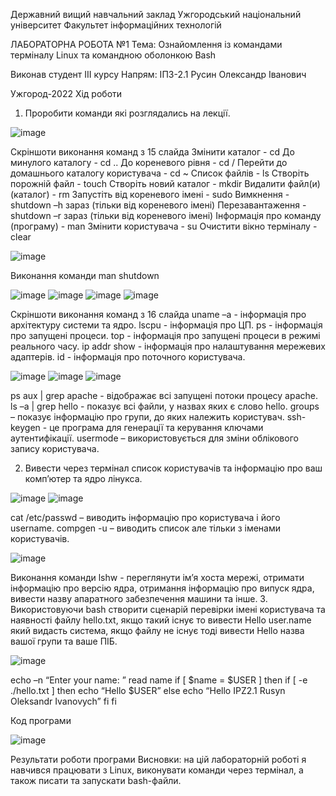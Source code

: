 Державний вищий навчальний заклад
Ужгородський національний університет
Факультет інформаційних технологій

ЛАБОРАТОРНА РОБОТА №1
Тема: Ознайомлення із командами терміналу Linux та командною оболонкою Bash

Виконав студент ІIІ курсу
Напрям: ІПЗ-2.1 
Русин Олександр Іванович 

Ужгород-2022
Хід роботи
1.	Проробити команди які розглядались на лекції.

![image](https://user-images.githubusercontent.com/91634354/204167421-bd35ec94-9b5d-4e87-9a65-9c968d8bcc5f.png)

Скріншоти виконання команд з 15 слайда
Змінити каталог - cd <directoryName>
До минулого каталогу - cd ..
До кореневого рівня - cd /
Перейти до домашнього каталогу користувача - cd ~
Список файлів - ls
Створіть порожній файл - touch <fileName>
Створіть новий каталог - mkdir <dirName>
Видалити файл(и) (каталог) - rm <fileName>
Запустіть від кореневого імені - sudo <command>
Вимкнення - shutdown –h зараз (тільки від кореневого імені)
Перезавантаження - shutdown –r зараз (тільки від кореневого імені)
Інформація про команду (програму) - man <command>
Змінити користувача - su <username >
Очистити вікно терміналу - clear

![image](https://user-images.githubusercontent.com/91634354/204167450-b231c33f-3a7f-4a05-b8f4-60b919afff7d.png)

Виконання команди man shutdown

![image](https://user-images.githubusercontent.com/91634354/204167472-fe0edd24-4574-4d2b-9f37-2ef890ced235.png)
![image](https://user-images.githubusercontent.com/91634354/204167477-0827f9dd-8942-40db-965c-6b4b5451f277.png)
![image](https://user-images.githubusercontent.com/91634354/204167483-7372a794-ff41-49ca-8f10-3fa7554913ce.png)
![image](https://user-images.githubusercontent.com/91634354/204167489-80868594-9dcd-4ac8-9e46-24c52ce83277.png)

Скріншоти виконання команд з 16 слайда
uname –a  - інформація про архітектуру системи та ядро.
lscpu - інформація про ЦП.
ps - інформація про запущені процеси.
top - інформація про запущені процеси в режимі реального часу.
ip addr show - інформація про налаштування мережевих адаптерів.
id - інформація про поточного користувача.

![image](https://user-images.githubusercontent.com/91634354/204167511-d7052824-bb3a-4391-8201-854a1bbc7b4c.png)
![image](https://user-images.githubusercontent.com/91634354/204167517-3e25d270-5d99-4855-8e14-a8f8a8f55d6a.png)
![image](https://user-images.githubusercontent.com/91634354/204167525-b4d8916a-2b2b-48e0-af84-5319223f5390.png)

ps aux | grep apache - відображає всі запущені потоки процесу apache.
ls –a | grep hello - показує всі файли, у назвах яких є слово hello.
groups – показує інформацію про групи, до яких належить користувач.
ssh-keygen - це програма для генерації та керування ключами аутентифікації.
usermode – використовується для зміни облікового запису користувача.

2.	Вивести через термінал список користувачів та інформацію про ваш комп’ютер та ядро лінукса.

![image](https://user-images.githubusercontent.com/91634354/204167543-f874e2f8-0482-4a09-9df2-a0fcbc19bafb.png)
![image](https://user-images.githubusercontent.com/91634354/204167553-6e0e0c67-8c53-4d76-8405-6f83a15dc74f.png)

cat /etc/passwd – виводить інформацію про користувача і його username.
compgen -u – виводить список але тільки з іменами користувачів.

![image](https://user-images.githubusercontent.com/91634354/204167569-3017f57d-4ad7-42c2-bd9f-2b23031b28b7.png)

Виконання команди lshw - переглянути ім’я хоста мережі, отримати інформацію про версію ядра, отримання інформацію про випуск ядра, вивести назву апаратного забезпечення машини та інше.
3.	Використовуючи bash створити сценарій перевірки імені користувача та наявності файлу hello.txt, якщо такий існує то вивести Hello user.name який видасть система, якщо файлу не існує тоді вивести Hello назва вашої групи та ваше ПІБ.

![image](https://user-images.githubusercontent.com/91634354/204167580-32949d6b-9e90-44f6-b2fa-39d228b24162.png)
 
echo –n “Enter your name: ”
read name 
if [ $name = $USER ]
then
  if [ -e ./hello.txt ]
  then
  echo “Hello $USER”
  else
    echo “Hello IPZ2.1 Rusyn Oleksandr Ivanovych”
  fi
fi

Код програми

![image](https://user-images.githubusercontent.com/91634354/204167588-bed1cc7a-cc39-4db4-815b-37295fcf800d.png)

Результати роботи програми
Висновки: на цій лабораторній роботі я навчився працювати з Linux, виконувати команди через термінал, а також писати та запускати bash-файли.
